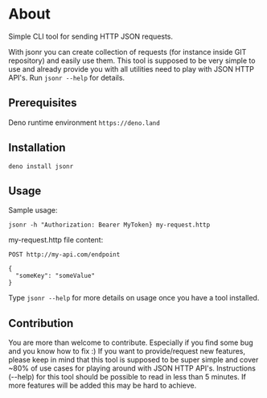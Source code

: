 # About

Simple CLI tool for sending HTTP JSON requests.

With jsonr you can create collection of requests (for instance inside GIT repository) and easily use them.
This tool is supposed to be very simple to use and already provide you with  all utilities need to play with JSON HTTP API's.
Run `jsonr --help` for details.

## Prerequisites

Deno runtime environment
`https://deno.land`

## Installation

`deno install jsonr`

## Usage

Sample usage:

`jsonr -h "Authorization: Bearer MyToken} my-request.http`

my-request.http file content:

```
POST http://my-api.com/endpoint

{
  "someKey": "someValue"
}
```

Type `jsonr --help` for more details on usage once you have a tool installed.

## Contribution

You are more than welcome to contribute. Especially if you find some bug and you know how to fix :) 
If you want to provide/request new features, please keep in mind that this tool is supposed to be super 
simple and cover ~80% of use cases for playing around with JSON HTTP API's. Instructions (--help) for 
this tool should be possible to read in less than 5 minutes. If more features will be added this 
may be hard to achieve.

